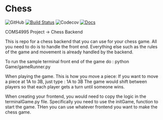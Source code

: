 # Chess
![GitHub](https://img.shields.io/github/license/AhmedAlzubairi1/COMS4995?style=plastic)
[![Build Status](https://travis-ci.org/AhmedAlzubairi1/Chess.svg?branch=master)](https://travis-ci.org/AhmedAlzubairi1/Chess)
![Codecov](https://img.shields.io/codecov/c/github/AhmedAlzubairi1/Chess)
[![Docs](https://img.shields.io/readthedocs/chess.svg)](https://chess1.readthedocs.io)

COMS4995 Project -> Chess Backend


This is repo for a chess backend that you can use for your chess game. All you need to do is to handle the front end. Everything else such as the rules of the game and movement is already handled by the backend. 


To run the sample terminal front end of the game do : 
python Game/gameRunner.py

When playing the game. This is how you move a piece:
If you want to move a piece at 1A to 3B, just type : 1A to 3B
The game would shift between players so that each player gets a turn until someone wins. 


When creating your frontend, you would need to copy the logic in the terminalGame.py file. Specifically you need to use the initGame, function to start the game. THen you can use whatever frontend you want to make the chess game.
